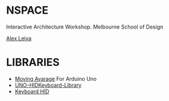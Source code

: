 NSPACE
======
Interactive Architecture Workshop. 
Melbourne School of Design

[Alex Leiva](https://github.com/aviel08)

LIBRARIES 
======
* [Moving Avarage](https://github.com/sebnil/Moving-Avarage-Filter--Arduino-Library-)
For Arduino Uno
* [UNO-HIDKeyboard-Library](https://github.com/SFE-Chris/UNO-HIDKeyboard-Library) 
* [Keyboard HID](http://hunt.net.nz/users/darran/weblog/b3029/)

